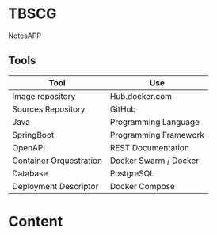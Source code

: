 # TBSCG
NotesAPP

## Tools

| Tool | Use |
|------|-----|
|Image repository |Hub.docker.com|
|Sources Repository |GitHub|
|Java|Programming Language|
|SpringBoot|Programming Framework|
|OpenAPI|REST Documentation|
|Container Orquestration|Docker Swarm / Docker|
|Database|PostgreSQL|
|Deployment Descriptor|Docker Compose|

# Content
